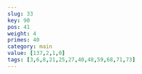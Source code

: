 ```yaml
---
slug: 33
key: 90
pos: 41
weight: 4
primes: 40
category: main
value: [137,2,1,0]
tags: [3,6,8,21,25,27,40,48,59,68,71,73]
---
```

